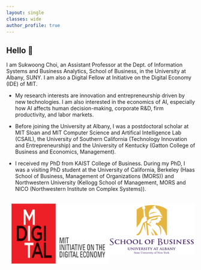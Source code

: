 ```yaml
---
layout: single
classes: wide
author_profile: true
---
```


## Hello &#128075;
I am Sukwoong Choi, an Assistant Professor at the Dept. of Information Systems and Business Analytics, School of Business, in the University at Albany, SUNY. I am also a Digital Fellow at Initiative on the Digital Economy (IDE) of MIT. 

+ My research interests are innovation and entrepreneurship driven by new technologies. I am also interested in the economics of AI, especially how AI affects human decision-making, corporate R&D, firm productivity, and labor markets.

+ Before joining the University at Albany, I was a postdoctoral scholar at MIT Sloan and MIT Computer Science and Artifical Intelligence Lab (CSAIL), the University of Southern California (Technology Innovation and Entrepreneurship) and the University of Kentucky (Gatton College of Business and Economics, Management).
  
+ I received my PhD from KAIST College of Business. During my PhD, I was a visiting PhD student at the University of California, Berkeley (Haas School of Business, Management of Organizations (MORS)) and Northwestern University (Kellogg School of Management, MORS and NICO (Northwestern Institute on Complex Systems)).


<br />
<img src="/assets/images/UAlbany_logo3.png" width="230" height="135" style="float:right">
<img src="/assets/images/MIT-IDE_Logo1.png" width="260" height="160" style="float:right">




